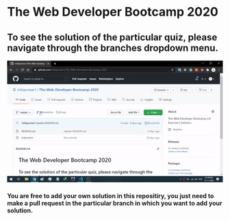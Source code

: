 # The Web Developer Bootcamp 2020
## To see the solution of the particular quiz, please navigate through the branches dropdown menu.
![video guide](demo.gif)

#### You are free to add your own solution in this repositiry, you just need to make a pull request in the particular branch in which you want to add your solution.
